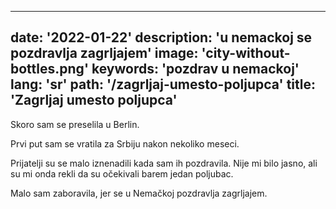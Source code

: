 ---
date: '2022-01-22'
description: 'u nemackoj se pozdravlja zagrljajem'
image: 'city-without-bottles.png'
keywords: 'pozdrav u nemackoj'
lang: 'sr'
path: '/zagrljaj-umesto-poljupca'
title: 'Zagrljaj umesto poljupca'
------
Skoro sam se preselila u Berlin.

Prvi put sam se vratila za Srbiju nakon nekoliko meseci.

Prijatelji su se malo iznenadili kada sam ih pozdravila. Nije mi bilo jasno, ali su mi onda rekli da su očekivali barem jedan poljubac.

Malo sam zaboravila, jer se u Nemačkoj pozdravlja zagrljajem.

